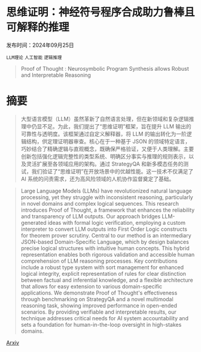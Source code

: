 # 思维证明：神经符号程序合成助力鲁棒且可解释的推理

发布时间：2024年09月25日

`LLM理论` `人工智能` `逻辑推理`

> Proof of Thought : Neurosymbolic Program Synthesis allows Robust and Interpretable Reasoning

# 摘要

> 大型语言模型（LLM）虽然革新了自然语言处理，但在新领域和复杂逻辑推理中仍显不足。为此，我们提出了“思维证明”框架，旨在提升 LLM 输出的可靠性与透明度。该框架通过自定义解释器，将 LLM 的输出转化为一阶逻辑结构，供定理证明器审查。核心在于一种基于 JSON 的领域特定语言，巧妙结合了精确逻辑与直观概念，既确保严格验证，又便于人类理解。主要创新包括强化逻辑完整性的类型系统、明确区分事实与推理的规则表示，以及灵活扩展至各领域应用的架构。通过 StrategyQA 和新多模态任务的测试，我们验证了“思维证明”在开放场景中的优越性能。这一技术不仅满足了 AI 系统的问责需求，还为高风险领域的人机协作监督奠定了基础。

> Large Language Models (LLMs) have revolutionized natural language processing, yet they struggle with inconsistent reasoning, particularly in novel domains and complex logical sequences. This research introduces Proof of Thought, a framework that enhances the reliability and transparency of LLM outputs. Our approach bridges LLM-generated ideas with formal logic verification, employing a custom interpreter to convert LLM outputs into First Order Logic constructs for theorem prover scrutiny. Central to our method is an intermediary JSON-based Domain-Specific Language, which by design balances precise logical structures with intuitive human concepts. This hybrid representation enables both rigorous validation and accessible human comprehension of LLM reasoning processes. Key contributions include a robust type system with sort management for enhanced logical integrity, explicit representation of rules for clear distinction between factual and inferential knowledge, and a flexible architecture that allows for easy extension to various domain-specific applications. We demonstrate Proof of Thought's effectiveness through benchmarking on StrategyQA and a novel multimodal reasoning task, showing improved performance in open-ended scenarios. By providing verifiable and interpretable results, our technique addresses critical needs for AI system accountability and sets a foundation for human-in-the-loop oversight in high-stakes domains.

[Arxiv](https://arxiv.org/abs/2409.17270)
